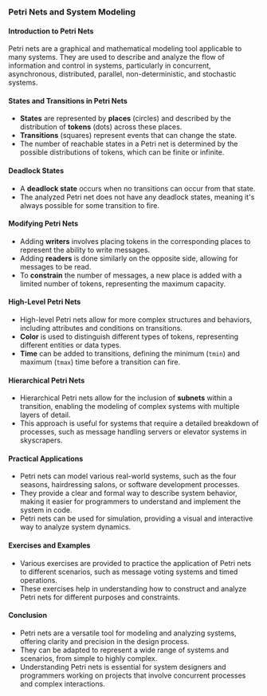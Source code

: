 ### Petri Nets and System Modeling

#### Introduction to Petri Nets
Petri nets are a graphical and mathematical modeling tool applicable to many systems. They are used to describe and analyze the flow of information and control in systems, particularly in concurrent, asynchronous, distributed, parallel, non-deterministic, and stochastic systems.

#### States and Transitions in Petri Nets
- **States** are represented by **places** (circles) and described by the distribution of **tokens** (dots) across these places.
- **Transitions** (squares) represent events that can change the state.
- The number of reachable states in a Petri net is determined by the possible distributions of tokens, which can be finite or infinite.

#### Deadlock States
- A **deadlock state** occurs when no transitions can occur from that state.
- The analyzed Petri net does not have any deadlock states, meaning it's always possible for some transition to fire.

#### Modifying Petri Nets
- Adding **writers** involves placing tokens in the corresponding places to represent the ability to write messages.
- Adding **readers** is done similarly on the opposite side, allowing for messages to be read.
- To **constrain** the number of messages, a new place is added with a limited number of tokens, representing the maximum capacity.

#### High-Level Petri Nets
- High-level Petri nets allow for more complex structures and behaviors, including attributes and conditions on transitions.
- **Color** is used to distinguish different types of tokens, representing different entities or data types.
- **Time** can be added to transitions, defining the minimum (`tmin`) and maximum (`tmax`) time before a transition can fire.

#### Hierarchical Petri Nets
- Hierarchical Petri nets allow for the inclusion of **subnets** within a transition, enabling the modeling of complex systems with multiple layers of detail.
- This approach is useful for systems that require a detailed breakdown of processes, such as message handling servers or elevator systems in skyscrapers.

#### Practical Applications
- Petri nets can model various real-world systems, such as the four seasons, hairdressing salons, or software development processes.
- They provide a clear and formal way to describe system behavior, making it easier for programmers to understand and implement the system in code.
- Petri nets can be used for simulation, providing a visual and interactive way to analyze system dynamics.

#### Exercises and Examples
- Various exercises are provided to practice the application of Petri nets to different scenarios, such as message voting systems and timed operations.
- These exercises help in understanding how to construct and analyze Petri nets for different purposes and constraints.

#### Conclusion
- Petri nets are a versatile tool for modeling and analyzing systems, offering clarity and precision in the design process.
- They can be adapted to represent a wide range of systems and scenarios, from simple to highly complex.
- Understanding Petri nets is essential for system designers and programmers working on projects that involve concurrent processes and complex interactions. 